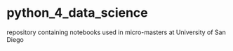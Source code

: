 # python_4_data_science
repository containing notebooks used in micro-masters at University of San Diego
